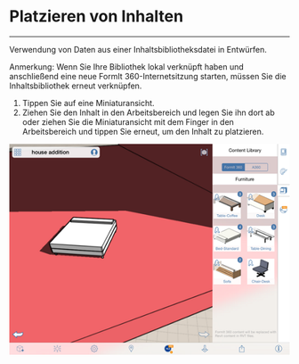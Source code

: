

# Platzieren von Inhalten

---

Verwendung von Daten aus einer Inhaltsbibliotheksdatei in Entwürfen.

Anmerkung: Wenn Sie Ihre Bibliothek lokal verknüpft haben und anschließend eine neue FormIt 360-Internetsitzung starten, müssen Sie die Inhaltsbibliothek erneut verknüpfen.

1. Tippen Sie auf eine Miniaturansicht.
2. Ziehen Sie den Inhalt in den Arbeitsbereich und legen Sie ihn dort ab oder ziehen Sie die Miniaturansicht mit dem Finger in den Arbeitsbereich und tippen Sie erneut, um den Inhalt zu platzieren.

![](Images/GUID-06277C2F-5F72-4F85-8576-E50177357B94-low.png)

